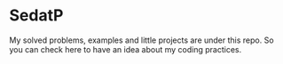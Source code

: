 # SedatP
My solved problems, examples and little projects are under this repo. So you can check here to have an idea about my coding practices.
